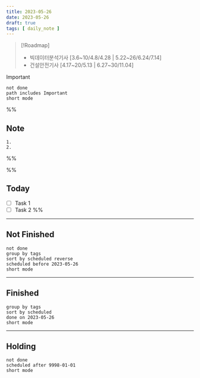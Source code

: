 ```yaml
---
title: 2023-05-26
date: 2023-05-26
draft: true
tags: [ daily_note ]
---
```


> [!Roadmap]
>
> - 빅데이터분석기사 [3.6~10/4.8/4.28 | 5.22~26/6.24/7.14]
> - 건설안전기사 [4.17~20/5.13 | 6.27~30/11.04]

> [!important]
>
> ```tasks
> not done
> path includes Important
> short mode
> ```

%%

## Note

    1. 
    2.

%%

%%

## Today

- [ ] Task 1
- [ ] Task 2 %%

---

## Not Finished

```tasks
not done
group by tags
sort by scheduled reverse
scheduled before 2023-05-26
short mode
```

---

## Finished

```tasks
group by tags
sort by scheduled
done on 2023-05-26
short mode
```

---

## Holding

```tasks
not done
scheduled after 9998-01-01
short mode
```
